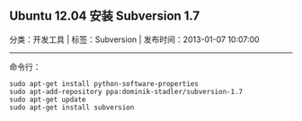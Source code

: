 ## Ubuntu 12.04 安装 Subversion 1.7

分类：开发工具 | 标签：Subversion | 发布时间：2013-01-07 10:07:00

___

命令行：

	sudo apt-get install python-software-properties
	sudo apt-add-repository ppa:dominik-stadler/subversion-1.7
	sudo apt-get update
	sudo apt-get install subversion